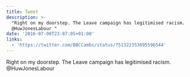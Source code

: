 ```yaml
---
title: Tweet
description: >-
  "Right on my doorstep. The Leave campaign has legitimised racism.
  @HuwJonesLabour "
date: '2016-07-08T23:07:05+01:00'
links:
  - 'https://twitter.com/BBCCambs/status/751322353695596544'
---
```

Right on my doorstep. The Leave campaign has legitimised racism. @HuwJonesLabour 
